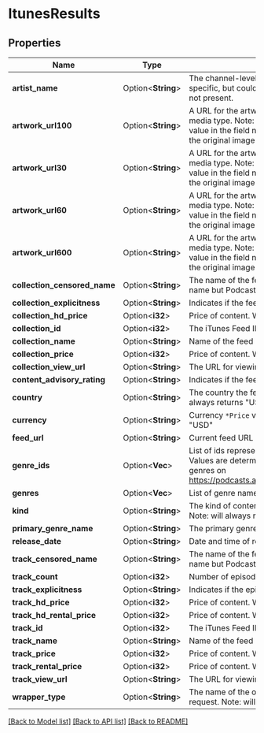 # ItunesResults

## Properties

Name | Type | Description | Notes
------------ | ------------- | ------------- | -------------
**artist_name** | Option<**String**> | The channel-level author element.   Usually iTunes specific, but could be from another namespace if not present.  | [optional]
**artwork_url100** | Option<**String**> | A URL for the artwork associated with the returned media type.   Note: Apple returns the image sized to value in the field name but the PodcastIndex returns the original image specified in the feed.  | [optional]
**artwork_url30** | Option<**String**> | A URL for the artwork associated with the returned media type.   Note: Apple returns the image sized to value in the field name but the PodcastIndex returns the original image specified in the feed.  | [optional]
**artwork_url60** | Option<**String**> | A URL for the artwork associated with the returned media type.   Note: Apple returns the image sized to value in the field name but the PodcastIndex returns the original image specified in the feed.  | [optional]
**artwork_url600** | Option<**String**> | A URL for the artwork associated with the returned media type.   Note: Apple returns the image sized to value in the field name but the PodcastIndex returns the original image specified in the feed.  | [optional]
**collection_censored_name** | Option<**String**> | The name of the feed.   Note: Apple censors the name but PodcastIndex does not.  | [optional]
**collection_explicitness** | Option<**String**> | Indicates if the feed is marked explicit.  | [optional]
**collection_hd_price** | Option<**i32**> | Price of content. Will always return 0.  | [optional]
**collection_id** | Option<**i32**> | The iTunes Feed ID  | [optional]
**collection_name** | Option<**String**> | Name of the feed  | [optional]
**collection_price** | Option<**i32**> | Price of content. Will always return 0.  | [optional]
**collection_view_url** | Option<**String**> | The URL for viewing the feed on the Apple website.  | [optional]
**content_advisory_rating** | Option<**String**> | Indicates if the feed is explicit or clean.  | [optional]
**country** | Option<**String**> | The country the feed is from.   Note: Right now, always returns \"USA\"  | [optional]
**currency** | Option<**String**> | Currency `*Price` value is in.   Note: will always return \"USD\"  | [optional]
**feed_url** | Option<**String**> | Current feed URL  | [optional]
**genre_ids** | Option<**Vec<i32>**> | List of ids representing the names in the `genres`.   Values are determined by the IDs used in the url of genres on https://podcasts.apple.com/us/genre/podcasts/id26  | [optional]
**genres** | Option<**Vec<String>**> | List of genre names.  | [optional]
**kind** | Option<**String**> | The kind of content returned by the search request.   Note: will always return \"podcast\"  | [optional]
**primary_genre_name** | Option<**String**> | The primary genre name.  | [optional]
**release_date** | Option<**String**> | Date and time of request  | [optional]
**track_censored_name** | Option<**String**> | The name of the feed.   Note: Apple censors the name but PodcastIndex does not.  | [optional]
**track_count** | Option<**i32**> | Number of episodes in feed  | [optional]
**track_explicitness** | Option<**String**> | Indicates if the episode is marked explicit.  | [optional]
**track_hd_price** | Option<**i32**> | Price of content. Will always return 0.  | [optional]
**track_hd_rental_price** | Option<**i32**> | Price of content. Will always return 0.  | [optional]
**track_id** | Option<**i32**> | The iTunes Feed ID  | [optional]
**track_name** | Option<**String**> | Name of the feed  | [optional]
**track_price** | Option<**i32**> | Price of content. Will always return 0.  | [optional]
**track_rental_price** | Option<**i32**> | Price of content. Will always return 0.  | [optional]
**track_view_url** | Option<**String**> | The URL for viewing the feed on the Apple website.  | [optional]
**wrapper_type** | Option<**String**> | The name of the object returned by the search request.   Note: will always return \"track\"  | [optional]

[[Back to Model list]](../README.md#documentation-for-models) [[Back to API list]](../README.md#documentation-for-api-endpoints) [[Back to README]](../README.md)



